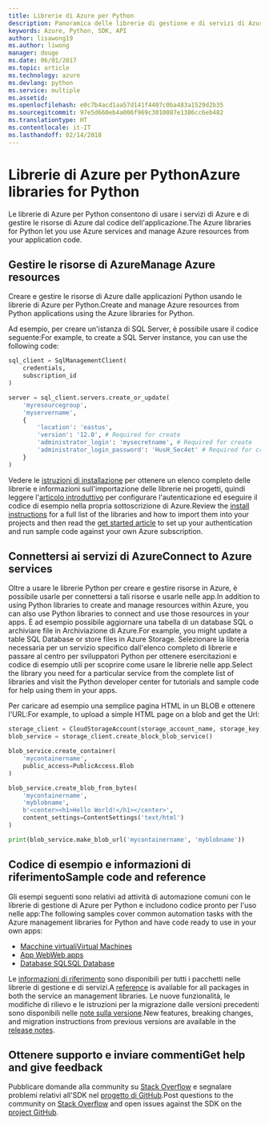 ```yaml
---
title: Librerie di Azure per Python
description: Panoramica delle librerie di gestione e di servizi di Azure per Python
keywords: Azure, Python, SDK, API
author: lisawong19
ms.author: liwong
manager: douge
ms.date: 06/01/2017
ms.topic: article
ms.technology: azure
ms.devlang: python
ms.service: multiple
ms.assetid: 
ms.openlocfilehash: e0c7b4acd1aa57d141f4407c0ba483a1529d2b35
ms.sourcegitcommit: 97e5d660eb4a006f969c3010087e1386cc6eb482
ms.translationtype: HT
ms.contentlocale: it-IT
ms.lasthandoff: 02/14/2018
---
```

# <a name="azure-libraries-for-python"></a><span data-ttu-id="f3210-104">Librerie di Azure per Python</span><span class="sxs-lookup"><span data-stu-id="f3210-104">Azure libraries for Python</span></span>

<span data-ttu-id="f3210-105">Le librerie di Azure per Python consentono di usare i servizi di Azure e di gestire le risorse di Azure dal codice dell'applicazione.</span><span class="sxs-lookup"><span data-stu-id="f3210-105">The Azure libraries for Python let you use Azure services and manage Azure resources from your application code.</span></span> 

## <a name="manage-azure-resources"></a><span data-ttu-id="f3210-106">Gestire le risorse di Azure</span><span class="sxs-lookup"><span data-stu-id="f3210-106">Manage Azure resources</span></span>

<span data-ttu-id="f3210-107">Creare e gestire le risorse di Azure dalle applicazioni Python usando le librerie di Azure per Python.</span><span class="sxs-lookup"><span data-stu-id="f3210-107">Create and manage Azure resources from Python applications using the Azure libraries for Python.</span></span>

<span data-ttu-id="f3210-108">Ad esempio, per creare un'istanza di SQL Server, è possibile usare il codice seguente:</span><span class="sxs-lookup"><span data-stu-id="f3210-108">For example, to create a SQL Server instance, you can use the following code:</span></span>

```python
sql_client = SqlManagementClient(
    credentials,
    subscription_id
)

server = sql_client.servers.create_or_update(
    'myresourcegroup',
    'myservername',
    {
        'location': 'eastus',
        'version': '12.0', # Required for create
        'administrator_login': 'mysecretname', # Required for create
        'administrator_login_password': 'HusH_Sec4et' # Required for create
    }
)
```

<span data-ttu-id="f3210-109">Vedere le [istruzioni di installazione](/azure/python-how-to-install) per ottenere un elenco completo delle librerie e informazioni sull'importazione delle librerie nei progetti, quindi leggere l'[articolo introduttivo](python-sdk-azure-get-started.yml) per configurare l'autenticazione ed eseguire il codice di esempio nella propria sottoscrizione di Azure.</span><span class="sxs-lookup"><span data-stu-id="f3210-109">Review the [install instructions](/azure/python-how-to-install) for a full list of the libraries and how to import them into your projects and then read the [get started article](python-sdk-azure-get-started.yml) to set up your authentication and run sample code against your own Azure subscription.</span></span>

## <a name="connect-to-azure-services"></a><span data-ttu-id="f3210-110">Connettersi ai servizi di Azure</span><span class="sxs-lookup"><span data-stu-id="f3210-110">Connect to Azure services</span></span>

<span data-ttu-id="f3210-111">Oltre a usare le librerie Python per creare e gestire risorse in Azure, è possibile usarle per connettersi a tali risorse e usarle nelle app.</span><span class="sxs-lookup"><span data-stu-id="f3210-111">In addition to using Python libraries to create and manage resources within Azure, you can also use Python libraries to connect and use those resources in your apps.</span></span> <span data-ttu-id="f3210-112">È ad esempio possibile aggiornare una tabella di un database SQL o archiviare file in Archiviazione di Azure.</span><span class="sxs-lookup"><span data-stu-id="f3210-112">For example, you might update a table SQL Database or store files in Azure Storage.</span></span> <span data-ttu-id="f3210-113">Selezionare la libreria necessaria per un servizio specifico dall'elenco completo di librerie e passare al centro per sviluppatori Python per ottenere esercitazioni e codice di esempio utili per scoprire come usare le librerie nelle app.</span><span class="sxs-lookup"><span data-stu-id="f3210-113">Select the library you need for a particular service from the complete list of libraries and visit the Python developer center for tutorials and sample code for help using them in your apps.</span></span>

<span data-ttu-id="f3210-114">Per caricare ad esempio una semplice pagina HTML in un BLOB e ottenere l'URL:</span><span class="sxs-lookup"><span data-stu-id="f3210-114">For example, to upload a simple HTML page on a blob and get the Url:</span></span>

```python
storage_client = CloudStorageAccount(storage_account_name, storage_key)
blob_service = storage_client.create_block_blob_service()

blob_service.create_container(
    'mycontainername',
    public_access=PublicAccess.Blob
)

blob_service.create_blob_from_bytes(
    'mycontainername',
    'myblobname',
    b'<center><h1>Hello World!</h1></center>',
    content_settings=ContentSettings('text/html')
)

print(blob_service.make_blob_url('mycontainername', 'myblobname'))
```

## <a name="sample-code-and-reference"></a><span data-ttu-id="f3210-115">Codice di esempio e informazioni di riferimento</span><span class="sxs-lookup"><span data-stu-id="f3210-115">Sample code and reference</span></span>
<span data-ttu-id="f3210-116">Gli esempi seguenti sono relativi ad attività di automazione comuni con le librerie di gestione di Azure per Python e includono codice pronto per l'uso nelle app:</span><span class="sxs-lookup"><span data-stu-id="f3210-116">The following samples cover common automation tasks with the Azure management libraries for Python and have code ready to use in your own apps:</span></span>
- [<span data-ttu-id="f3210-117">Macchine virtuali</span><span class="sxs-lookup"><span data-stu-id="f3210-117">Virtual Machines</span></span>](python-sdk-azure-virtual-machine-samples.md)
- [<span data-ttu-id="f3210-118">App Web</span><span class="sxs-lookup"><span data-stu-id="f3210-118">Web apps</span></span>](python-sdk-azure-web-apps-samples.md)
- [<span data-ttu-id="f3210-119">Database SQL</span><span class="sxs-lookup"><span data-stu-id="f3210-119">SQL Database</span></span>](python-sdk-azure-sql-database-samples.md)

<span data-ttu-id="f3210-120">Le [informazioni di riferimento](/python/api/overview/azure) sono disponibili per tutti i pacchetti nelle librerie di gestione e di servizi.</span><span class="sxs-lookup"><span data-stu-id="f3210-120">A [reference](/python/api/overview/azure) is available for all packages in both the service an management libraries.</span></span> <span data-ttu-id="f3210-121">Le nuove funzionalità, le modifiche di rilievo e le istruzioni per la migrazione dalle versioni precedenti sono disponibili nelle [note sulla versione](python-sdk-azure-release-notes.md).</span><span class="sxs-lookup"><span data-stu-id="f3210-121">New features, breaking changes, and migration instructions from previous versions are available in the [release notes](python-sdk-azure-release-notes.md).</span></span> 

## <a name="get-help-and-give-feedback"></a><span data-ttu-id="f3210-122">Ottenere supporto e inviare commenti</span><span class="sxs-lookup"><span data-stu-id="f3210-122">Get help and give feedback</span></span>

<span data-ttu-id="f3210-123">Pubblicare domande alla community su [Stack Overflow](http://stackoverflow.com/questions/tagged/azure-sdk-python) e segnalare problemi relativi all'SDK nel [progetto di GitHub](https://github.com/Azure/azure-sdk-for-python).</span><span class="sxs-lookup"><span data-stu-id="f3210-123">Post questions to the community on [Stack Overflow](http://stackoverflow.com/questions/tagged/azure-sdk-python) and open issues against the SDK on the [project GitHub](https://github.com/Azure/azure-sdk-for-python).</span></span>
